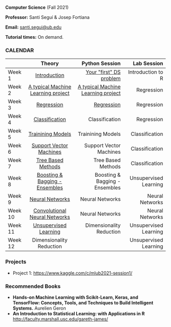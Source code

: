 **Computer Science** (Fall 2021)

**Professor:** Santi Seguí & Josep Fortiana

**Email:** santi.segui@ub.edu

**Tutorial times:** On demand.



### CALENDAR

|               | Theory                                | Python Session                       | Lab Session             |
| ------------- |:-------------:                        | -----:                              | -----:                |
|Week 1         | [Introduction](slides/ML1.pdf)        | [Your "first" DS problem](pages/01_your_first_ds_problem.md)                                     | Introduction to R     | 
|Week 2         | [A typical Machine Learning project](slides/ML2.pdf)     |  [A typical Machine Learning project](pages/02_typicalMachineLearningProject.md)          | Regression            | 
|Week 3         | [Regression](slides/ML3.pdf)         | [Regression](pages/03_regression.md)          | Regression            | 
|Week 4         | [Classification](slides/ML4.pdf)                        | Classification             | Regression            | 
|Week 5         | [Trainining Models](slides/ML5.pdf)                     | Trainining Models          | Classification        | 
|Week 6         | [Support Vector Machines](slides/ML6.pdf)               | Support Vector Machines    | Classification        | 
|Week 7         | [Tree Based Methods](slides/ML7.pdf)                    | Tree Based Methods         | Classification        | 
|Week 8         | [Boosting & Bagging - Ensembles](slides/ML7.pdf)        | Boosting & Bagging - Ensembles | Unsupervised Learning | 
|Week 9         | [Neural Networks](slides/ML8.pdf)                       | Neural Networks                | Neural Networks       |
|Week 10        | [Convolutional Neural Networks](slides/ML9.pdf)         |Neural Networks                 | Neural Networks       | 
|Week 11        | [Unsupervised Learning](slides/ML10.pdf)                | Dimensionality Reduction       | Unsupervised Learning | 
|Week 12        | Dimensionality Reduction              |      | Unsupervised Learning | 
 

### Projects
+ Project 1: https://www.kaggle.com/c/mlub2021-session1/


### Recommended Books 
+ **Hands-on Machine Learning with Scikit-Learn, Keras, and TensorFlow: Concepts, Tools, and Techniques to Build Intelligent Systems.** Aurelien Geron
+ **An Introduction to Statistical Learning: with Applications in R**  http://faculty.marshall.usc.edu/gareth-james/
